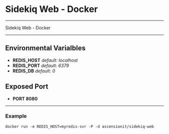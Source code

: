 # Sidekiq Web - Docker 
---
Sidekiq Web - Docker

---
## Environmental Varialbles

* **REDIS_HOST** *default: localhost*
* **REDIS_PORT** *default: 6379*
* **REDIS_DB** *default: 0*

## Exposed Port

* **PORT 8080**

---

### Example
```
docker run -e REDIS_HOST=myredis-svr -P -d ascensionit/sidekiq-web
```
